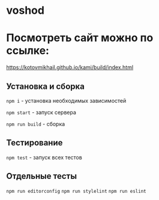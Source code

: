 # voshod

# Посмотреть сайт можно по ссылке:
https://kotovmikhail.github.io/kami/build/index.html

## Установка и сборка

`npm i` - установка необходимых зависимостей

`npm start` - запуск сервера

`npm run build` - сборка

## Тестирование

`npm test` - запуск всех тестов

## Отдельные тесты

`npm run editorconfig`
`npm run stylelint`
`npm run eslint`
